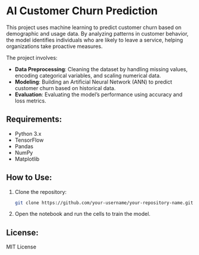 # AI Customer Churn Prediction

This project uses machine learning to predict customer churn based on demographic and usage data. By analyzing patterns in customer behavior, the model identifies individuals who are likely to leave a service, helping organizations take proactive measures.

The project involves:
- **Data Preprocessing**: Cleaning the dataset by handling missing values, encoding categorical variables, and scaling numerical data.
- **Modeling**: Building an Artificial Neural Network (ANN) to predict customer churn based on historical data.
- **Evaluation**: Evaluating the model’s performance using accuracy and loss metrics.

## Requirements:
- Python 3.x
- TensorFlow
- Pandas
- NumPy
- Matplotlib

## How to Use:
1. Clone the repository:
   ```bash
   git clone https://github.com/your-username/your-repository-name.git
   ```
2. Open the notebook and run the cells to train the model.

## License:
MIT License
